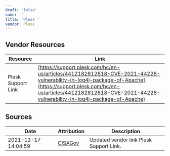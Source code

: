 ```yaml
---
draft: 'false'
name: ''
title: 'Plesk '
vendor: Plesk
---
```


## Vendor Resources
| Resource | Link |
| --- | --- |
| Plesk Support Link | [https://support.plesk.com/hc/en-us/articles/4412182812818-CVE-2021-44228-vulnerability-in-log4j-package-of-Apache](https://support.plesk.com/hc/en-us/articles/4412182812818-CVE-2021-44228-vulnerability-in-log4j-package-of-Apache) |



## Sources
| Date | Attribution | Description |
| --- | --- | --- |
| 2021-12-17 14:04:59 | [CISAGov](https://raw.githubusercontent.com/cisagov/log4j-affected-db/develop/README.md) | Updated vendor link Plesk Support Link.  |
